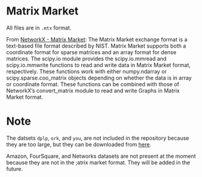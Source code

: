 # Matrix Market

All files are in `.mtx` format.

From [NetworkX - Matrix Market](https://networkx.org/documentation/stable/reference/readwrite/matrix_market.html):
The Matrix Market exchange format is a text-based file format described by NIST. Matrix Market supports both a coordinate format for sparse matrices and an array format for dense matrices. The scipy.io module provides the scipy.io.mmread and scipy.io.mmwrite functions to read and write data in Matrix Market format, respectively. These functions work with either numpy.ndarray or scipy.sparse.coo_matrix objects depending on whether the data is in array or coordinate format. These functions can be combined with those of NetworkX’s convert_matrix module to read and write Graphs in Matrix Market format.

# Note

The datsets `dplp`, `ork`, and `you`, are not included in the repository because they are too large, but they can be downloaded from [here](https://www.kaggle.com/datasets/andreabernini/network-community).

Amazon, FourSquare, and Networks datasets are not present at the moment because they are not in the ;atrix market format. They will be added in the future.